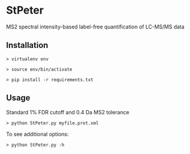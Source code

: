 # StPeter
MS2 spectral intensity-based label-free quantification of LC-MS/MS data

## Installation
`> virtualenv env`

`> source env/bin/activate`

`> pip install -r requirements.txt`

## Usage
Standard 1% FDR cutoff and 0.4 Da MS2 tolerance

`> python StPeter.py myfile.prot.xml`

To see additional options:

`> python StPeter.py -h`

